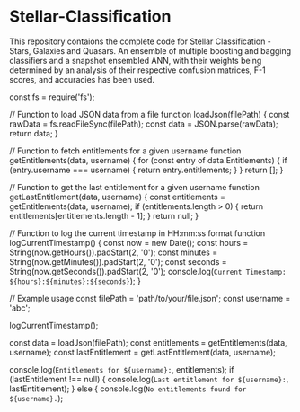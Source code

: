 # Stellar-Classification

This repository contaions the complete code for Stellar Classification - Stars, Galaxies and Quasars. An ensemble of multiple boosting and bagging classifiers and a snapshot ensembled ANN, with their weights being determined by an analysis of their respective confusion matrices, F-1 scores, and accuracies has been used.

const fs = require('fs');

// Function to load JSON data from a file
function loadJson(filePath) {
    const rawData = fs.readFileSync(filePath);
    const data = JSON.parse(rawData);
    return data;
}

// Function to fetch entitlements for a given username
function getEntitlements(data, username) {
    for (const entry of data.Entitlements) {
        if (entry.username === username) {
            return entry.entitlements;
        }
    }
    return [];
}

// Function to get the last entitlement for a given username
function getLastEntitlement(data, username) {
    const entitlements = getEntitlements(data, username);
    if (entitlements.length > 0) {
        return entitlements[entitlements.length - 1];
    }
    return null;
}

// Function to log the current timestamp in HH:mm:ss format
function logCurrentTimestamp() {
    const now = new Date();
    const hours = String(now.getHours()).padStart(2, '0');
    const minutes = String(now.getMinutes()).padStart(2, '0');
    const seconds = String(now.getSeconds()).padStart(2, '0');
    console.log(`Current Timestamp: ${hours}:${minutes}:${seconds}`);
}

// Example usage
const filePath = 'path/to/your/file.json';
const username = 'abc';

logCurrentTimestamp();

const data = loadJson(filePath);
const entitlements = getEntitlements(data, username);
const lastEntitlement = getLastEntitlement(data, username);

console.log(`Entitlements for ${username}:`, entitlements);
if (lastEntitlement !== null) {
    console.log(`Last entitlement for ${username}:`, lastEntitlement);
} else {
    console.log(`No entitlements found for ${username}.`);